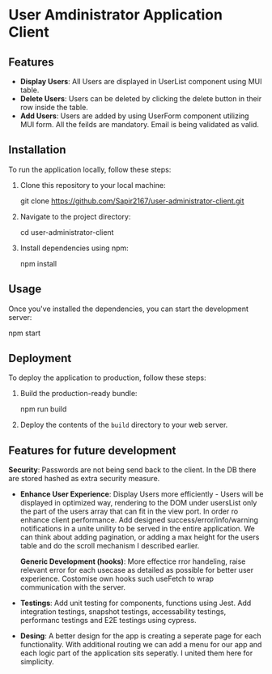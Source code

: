 # User Amdinistrator Application Client

## Features

- **Display Users**: All Users are displayed in UserList component using MUI table.
- **Delete Users**: Users can be deleted by clicking the delete button in their row inside the table.
- **Add Users**: Users are added by using UserForm component utilizing MUI form. All the feilds are mandatory. Email is being validated as valid.

## Installation

To run the application locally, follow these steps:

1. Clone this repository to your local machine:

   git clone https://github.com/Sapir2167/user-administrator-client.git

2. Navigate to the project directory:

   cd user-administrator-client

3. Install dependencies using npm:

   npm install

## Usage

Once you've installed the dependencies, you can start the development server:

npm start

## Deployment

To deploy the application to production, follow these steps:

1. Build the production-ready bundle:

   npm run build

2. Deploy the contents of the `build` directory to your web server.

## Features for future development

**Security**: Passwords are not being send back to the client. In the DB there are stored hashed as extra security measure.

- **Enhance User Experience**: Display Users more efficiently - Users will be displayed in optimized way, rendering to the DOM under usersList only the part of the users array that can fit in the view port. In order ro enhance client performance.
  Add designed success/error/info/warning notifications in a unite unility to be served in the entire application. We can think about adding pagination, or adding a max height for the users table and do the scroll mechanism I described earlier.

  **Generic Development (hooks)**: More effectice rror handeling, raise relevant error for each usecase as detailed as possible for better user experience. Costomise own hooks such useFetch to wrap communication with the server.

- **Testings**: Add unit testing for components, functions using Jest. Add integration testings, snapshot testings, accessability testings, performanc testings and E2E testings using cypress.

- **Desing**: A better design for the app is creating a seperate page for each functionality. With additional routing we can add a menu for our app and each logic part of the application sits seperatly. I united them here for simplicity.
